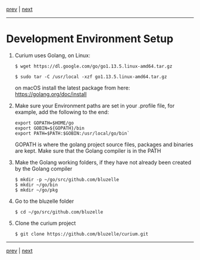 [prev](./os.md) | [next](./build.md)
***

Development Environment Setup
=============================
1.  Curium uses Golang, on Linux:

        $ wget https://dl.google.com/go/go1.13.5.linux-amd64.tar.gz 

        $ sudo tar -C /usr/local -xzf go1.13.5.linux-amd64.tar.gz

    on macOS install the latest package from here: https://golang.org/doc/install

2.  Make sure your Environment paths are set in your .profile file, for example, add the following to the end:

        export GOPATH=$HOME/go
        export GOBIN=${GOPATH}/bin
        export PATH=$PATH:$GOBIN:/usr/local/go/bin`

    GOPATH is where the golang project source files, packages and binaries are kept. Make sure that the Golang compiler is in the PATH

3.  Make the Golang working folders, if they have not already been created by the Golang compiler

        $ mkdir -p ~/go/src/github.com/bluzelle
        $ mkdir ~/go/bin
        $ mkdir ~/go/pkg

4.  Go to the bluzelle folder

        $ cd ~/go/src/github.com/bluzelle

5.  Clone the curium project

        $ git clone https://github.com/bluzelle/curium.git
 
***
[prev](./os.md) | [next](./build.md)